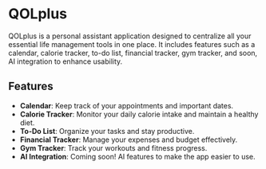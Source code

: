# QOLplus

QOLplus is a personal assistant application designed to centralize all your essential life management tools in one place. It includes features such as a calendar, calorie tracker, to-do list, financial tracker, gym tracker, and soon, AI integration to enhance usability.

## Features

- **Calendar**: Keep track of your appointments and important dates.
- **Calorie Tracker**: Monitor your daily calorie intake and maintain a healthy diet.
- **To-Do List**: Organize your tasks and stay productive.
- **Financial Tracker**: Manage your expenses and budget effectively.
- **Gym Tracker**: Track your workouts and fitness progress.
- **AI Integration**: Coming soon! AI features to make the app easier to use.
